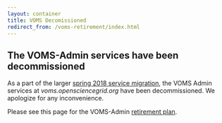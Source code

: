 ```yaml
---
layout: container
title: VOMS Decomissioned
redirect_from: /voms-retirement/index.html
---
```


The VOMS-Admin services have been decommissioned
---------------------------------------------------

As a part of the larger [spring 2018 service migration](https://opensciencegrid.org/technology/policy/service-migrations-spring-2018/),
the VOMS Admin services at _voms.opensciencegrid.org_ have
been decommissioned.  We apologize for any inconvenience.

Please see this page for the VOMS-Admin [retirement plan](http://opensciencegrid.org/technology/policy/voms-admin-retire/).
